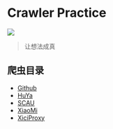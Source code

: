 # Crawler Practice
![](https://img.shields.io/badge/python-3.0%2B-blue)
    
> 让想法成真

## 爬虫目录

- [Github](https://github.com/Weilet/crawler_practice/tree/master/github/README.md)
- [HuYa](https://github.com/Weilet/crawler_practice/tree/master/huya/README.md)
- [SCAU](https://github.com/Weilet/crawler_practice/tree/master/scau/README.md)
- [XiaoMi](https://github.com/Weilet/crawler_practice/tree/master/xiaomi/README.md)
- [XiciProxy](https://github.com/Weilet/crawler_practice/tree/master/xici/README.md)
